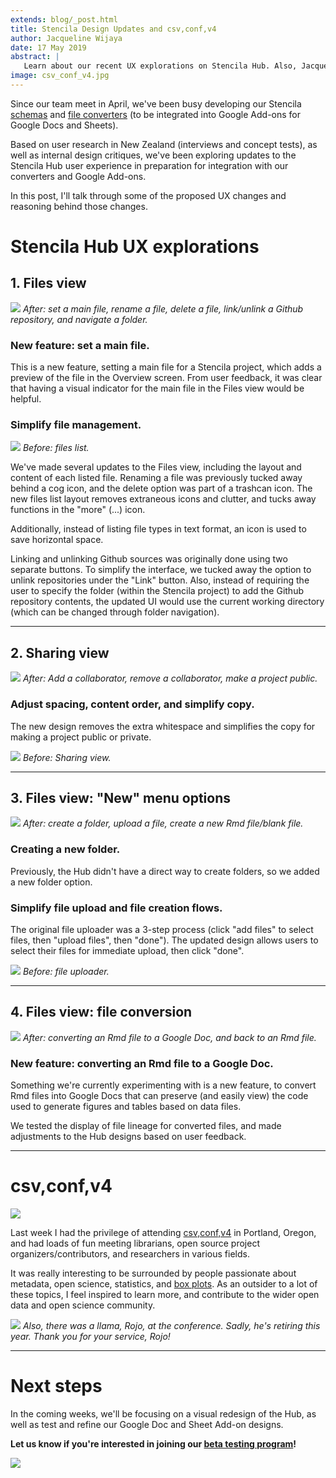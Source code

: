 ```yaml
---
extends: blog/_post.html
title: Stencila Design Updates and csv,conf,v4
author: Jacqueline Wijaya
date: 17 May 2019
abstract: |
   Learn about our recent UX explorations on Stencila Hub. Also, Jacqueline was at csv,conf,v4!
image: csv_conf_v4.jpg
---
```


Since our team meet in April, we've been busy developing our Stencila [schemas](https://github.com/stencila/schema) and [file converters](https://github.com/stencila/convert) (to be integrated into Google Add-ons for Google Docs and Sheets).

Based on user research in New Zealand (interviews and concept tests), as well as internal design critiques, we've been exploring updates to the Stencila Hub user experience in preparation for integration with our converters and Google Add-ons.

In this post, I'll talk through some of the proposed UX changes and reasoning behind those changes.

# Stencila Hub UX explorations
## 1. Files view
![](https://i.imgur.com/Tj8FZka.gif)
*After: set a main file, rename a file, delete a file, link/unlink a Github repository, and navigate a folder.*

### New feature: set a main file.
This is a new feature, setting a main file for a Stencila project, which adds a preview of the file in the Overview screen. From user feedback, it was clear that having a visual indicator for the main file in the Files view would be helpful.

### Simplify file management.
![](https://i.imgur.com/vWYUWmu.png)
*Before: files list.*

We've made several updates to the Files view, including the layout and content of each listed file. Renaming a file was previously tucked away behind a cog icon, and the delete option was part of a trashcan icon. The new files list layout removes extraneous icons and clutter, and tucks away functions in the "more" (...) icon.

Additionally, instead of listing file types in text format, an icon is used to save horizontal space.

Linking and unlinking Github sources was originally done using two separate buttons. To simplify the interface, we tucked away the option to unlink repositories under the "Link" button. Also, instead of requiring the user to specify the folder (within the Stencila project) to add the Github repository contents, the updated UI would use the current working directory (which can be changed through folder navigation).

---
## 2. Sharing view

![](https://i.imgur.com/kRFEivr.gif)
*After: Add a collaborator, remove a collaborator, make a project public.*

### Adjust spacing, content order, and simplify copy.
The new design removes the extra whitespace and simplifies the copy for making a project public or private.

![](https://i.imgur.com/N1ZLpHm.png)
*Before: Sharing view.*

---
## 3. Files view: "New" menu options

![](https://i.imgur.com/EcV5Wj2.gif)
*After: create a folder, upload a file, create a new Rmd file/blank file.*

### Creating a new folder.
Previously, the Hub didn't have a direct way to create folders, so we added a new folder option.

### Simplify file upload and file creation flows.
The original file uploader was a 3-step process (click "add files" to select files, then "upload files", then "done"). The updated design allows users to select their files for immediate upload, then click "done".

![](https://i.imgur.com/iyzuV4X.png)
*Before: file uploader.*

---
## 4. Files view: file conversion

![](https://i.imgur.com/uNu29ND.gif)
*After: converting an Rmd file to a Google Doc, and back to an Rmd file.*

### New feature: converting an Rmd file to a Google Doc.
Something we're currently experimenting with is a new feature, to convert Rmd files into Google Docs that can preserve (and easily view) the code used to generate figures and tables based on data files.

We tested the display of file lineage for converted files, and made adjustments to the Hub designs based on user feedback.

---
# csv,conf,v4

![](https://i.imgur.com/BNzs7t7.jpg)

Last week I had the privilege of attending [csv,conf,v4](https://csvconf.com/) in Portland, Oregon, and had loads of fun meeting librarians, open source project organizers/contributors, and researchers in various fields.

It was really interesting to be surrounded by people passionate about metadata, open science, statistics, and [box plots](https://csvconf.com/speakers/#melissa-santos). As an outsider to a lot of these topics, I feel inspired to learn more, and contribute to the wider open data and open science community.


![](https://i.imgur.com/dnKaOS4.jpg)
*Also, there was a llama, Rojo, at the conference. Sadly, he's retiring this year. Thank you for your service, Rojo!*

---
# Next steps
In the coming weeks, we'll be focusing on a visual redesign of the Hub, as well as test and refine our Google Doc and Sheet Add-on designs.

**Let us know if you're interested in joining our [beta testing program](https://docs.google.com/forms/d/e/1FAIpQLScmwS5YNeTv_zfgnhLjtuxgIwr6hM7J5aA7037zFTbp9gzclA/viewform)!**

![](https://i.imgur.com/8V7tZO3.jpg)
